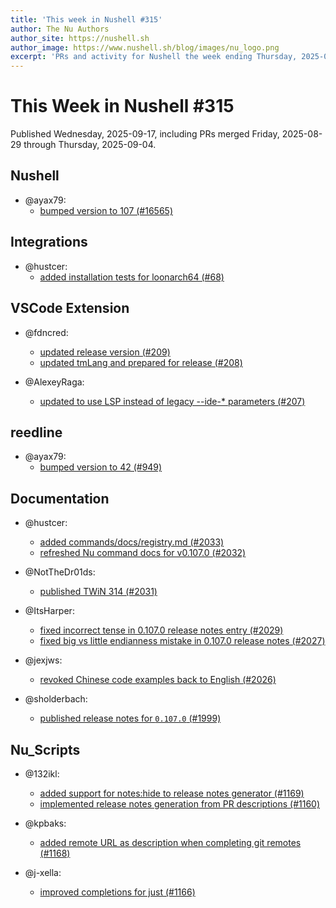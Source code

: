 ```yaml
---
title: 'This week in Nushell #315'
author: The Nu Authors
author_site: https://nushell.sh
author_image: https://www.nushell.sh/blog/images/nu_logo.png
excerpt: 'PRs and activity for Nushell the week ending Thursday, 2025-09-04'
---
```


# This Week in Nushell #315

Published Wednesday, 2025-09-17, including PRs merged Friday, 2025-08-29 through Thursday, 2025-09-04.

## Nushell

- @ayax79:
  - [bumped version to 107 (#16565)](https://github.com/nushell/nushell/pull/16565)

## Integrations

- @hustcer:
  - [added installation tests for loonarch64 (#68)](https://github.com/nushell/integrations/pull/68)

## VSCode Extension

- @fdncred:

  - [updated release version (#209)](https://github.com/nushell/vscode-nushell-lang/pull/209)
  - [updated tmLang and prepared for release (#208)](https://github.com/nushell/vscode-nushell-lang/pull/208)

- @AlexeyRaga:
  - [updated to use LSP instead of legacy --ide-\* parameters (#207)](https://github.com/nushell/vscode-nushell-lang/pull/207)

## reedline

- @ayax79:
  - [bumped version to 42 (#949)](https://github.com/nushell/reedline/pull/949)

## Documentation

- @hustcer:

  - [added commands/docs/registry.md (#2033)](https://github.com/nushell/nushell.github.io/pull/2033)
  - [refreshed Nu command docs for v0.107.0 (#2032)](https://github.com/nushell/nushell.github.io/pull/2032)

- @NotTheDr01ds:

  - [published TWiN 314 (#2031)](https://github.com/nushell/nushell.github.io/pull/2031)

- @ItsHarper:

  - [fixed incorrect tense in 0.107.0 release notes entry (#2029)](https://github.com/nushell/nushell.github.io/pull/2029)
  - [fixed big vs little endianness mistake in 0.107.0 release notes (#2027)](https://github.com/nushell/nushell.github.io/pull/2027)

- @jexjws:

  - [revoked Chinese code examples back to English (#2026)](https://github.com/nushell/nushell.github.io/pull/2026)

- @sholderbach:
  - [published release notes for `0.107.0` (#1999)](https://github.com/nushell/nushell.github.io/pull/1999)

## Nu_Scripts

- @132ikl:

  - [added support for notes:hide to release notes generator (#1169)](https://github.com/nushell/nu_scripts/pull/1169)
  - [implemented release notes generation from PR descriptions (#1160)](https://github.com/nushell/nu_scripts/pull/1160)

- @kpbaks:

  - [added remote URL as description when completing git remotes (#1168)](https://github.com/nushell/nu_scripts/pull/1168)

- @j-xella:
  - [improved completions for just (#1166)](https://github.com/nushell/nu_scripts/pull/1166)
